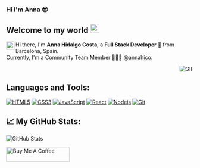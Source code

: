 ### Hi I'm Anna 😎

## Welcome to my world <img src="https://github.com/TheDudeThatCode/TheDudeThatCode/blob/master/Assets/Earth.gif" width="24px">

<a href="https://www.linkedin.com/in/annahico/">
  <img align="left" alt="Anna's LinkdeIn" width="22px" src="https://cdn.jsdelivr.net/npm/simple-icons@v3/icons/linkedin.svg" />
</a>

Hi there, I'm **Anna Hidalgo Costa**, a **Full Stack Developer**  🚀 from Barcelona, Spain. 
<br />
Currently, I'm a Community Team Member 🙍🏽‍♂️ [@annahico](https://github.com/annahico).

 <img align="right" alt="GIF" src="https://media.giphy.com/media/836HiJc7pgzy8iNXCn/giphy.gif" />

</br>
 
<h2>Languages and Tools:</h2> 

[![HTML5](https://img.shields.io/badge/-HTML5-E34F26?style=flat&logo=html5&logoColor=white&link=https://github.com/annahico)](https://github.com/annahico) 
[![CSS3](https://img.shields.io/badge/-CSS3-1572B6?style=flat&logo=css3&link=https://github.com/annahico)](https://github.com/annahico) 
[![JavaScript](https://img.shields.io/badge/-JavaScript-black?style=flat&logo=javascript&link=https://github.com/annahico)](https://github.com/annahico) 
[![React](https://img.shields.io/badge/-React-black?style=flat&logo=react&link=https://github.com/annahico)](https://github.com/annahico)
[![Nodejs](https://img.shields.io/badge/-Nodejs-green?style=flat&logo=Node.js&link=https://github.com/annahico)](https://github.com/annahico)
[![Git](https://img.shields.io/badge/-Git-black?style=flat&logo=git&link=https://github.com/annahico)](https://github.com/annahico) 

<h2>📈 My GitHub Stats:</h2>
<p><img src="https://github-readme-stats.vercel.app/api?username=annahico&amp;show_icons=true" alt="GitHub Stats"></p>
  <a href="https://www.buymeacoffee.com/annahico" target="_blank" rel="noreferrer nofollow">
      <img src="https://cdn.buymeacoffee.com/buttons/default-red.png" alt="Buy Me A Coffee" height="40" width="170" >

</br>


